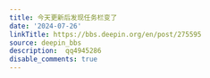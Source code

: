 ```yaml
---
title: 今天更新后发现任务栏变了
date: '2024-07-26'
linkTitle: https://bbs.deepin.org/en/post/275595
source: deepin_bbs
description:  qq4945286 
disable_comments: true
---
```


